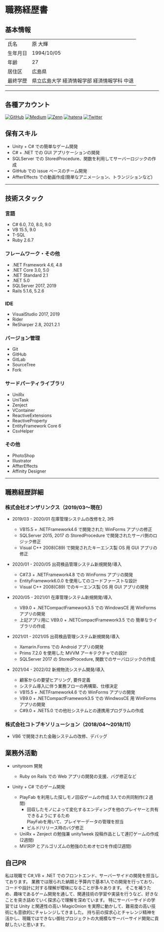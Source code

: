 # 職務経歴書

## 基本情報

|||
|---|---|
|氏名|原 大輝|
|生年月日|1994/10/05|
|年齢|27|
|居住区|広島県|
|最終学歴|県立広島大学 経済情報学部 経済情報学科 中退|

---

## 各種アカウント
<p>
  <a href="https://github.com/eyedropsP" target="_blank"><img alt="GitHub" src="https://img.shields.io/badge/eyedrops-%2312100E.svg?&style=flat-square&logo=Github&logoColor=white"></img></a>
  <a href="https://qiita.com/eyedrops" target="_blank"><img alt="Medium" src="https://img.shields.io/badge/eyedrops-55C500.svg?&style=flat-square&logo=qiita&logoColor=white"></img></a>
  <a href="https://zenn.dev/ryo_kawamata" target="_blank"><img alt="Zenn" src="https://img.shields.io/badge/eyedrops-3EA8FF.svg?&style=flat-square&logo=Zenn&logoColor=white" /></a>
  <a href="https://eyedropsp.hatenablog.com/" target="_blank"><img alt="hatena" src="https://img.shields.io/badge/eyedrops-032233.svg?&style=flat-square&logo=HatenaBookmark&logoColor=white/"></img></a>
  <a href="https://twitter.com/eyedrops_p" target="_blank"><img alt="Twitter" src="https://img.shields.io/badge/@eyedrops_p-%231DA1F2.svg?&style=flat-square&logo=twitter&logoColor=white"></a>
</p>

## 保有スキル

- Unity + C# での簡単なゲーム開発
- C# + .NET での GUI アプリケーションの開発
- SQLServer での StoredProcedure、関数を利用してサーバーロジックの作成
- GitHub での issue ベースのチーム開発
- AffterEffects での動画作成(簡単なアニメーション、トランジションなど)

---

## 技術スタック

### 言語
- C# 6.0, 7.0, 8.0, 9.0
- VB 15.5, 9.0
- T-SQL
- Ruby 2.6.7

### フレームワーク・その他
- .NET Framework 4.6, 4.8
- .NET Core 3.0, 5.0
- .NET Standard 2.1
- .NET 5.0
- SQLServer 2017, 2019
- Rails 5.1.6, 5.2.6

### IDE
- VisualStudio 2017, 2019
- Rider
- ReSharper 2.8, 2021.2.1

### バージョン管理
- Git
- GitHub
- GitLab
- SourceTree
- Fork

### サードパーティライブラリ
- UniRx
- UniTask
- Zenject
- VContainer
- ReactiveExtensions
- ReactiveProperty
- EntityFramework Core 6
- CsvHelper

### その他
- PhotoShop
- Illustrator
- AffterEffects
- Affinity Designer

---

## 職務経歴詳細

### 株式会社オンザリンクス（2019/03〜現在）
- 2019/03 - 2020/01 在庫管理システムの改修を2, 3件
  - VB15.5 + .NETFramework4.6 で開発された WinForms アプリの修正
  - SQLServer 2015, 2017 の StoredProcedure で開発されたサーバ側のロジック修正
  - Visual C++ 2008(C89) で開発されたキーエンス製 OS 用 GUI アプリの修正

- 2020/01 - 2020/05 出荷検品管理システム新規開発/導入
  - C#7.3 + .NETFramework4.8 での WinForms アプリの開発
  - EntityFramework6.0.0 を使用してのコードファーストな設計
  - Visual C++ 2008(C89) でのキーエンス製 OS 用 GUI アプリの開発

- 2020/05 - 2021/01 在庫管理システム新規開発/導入
  - VB9.0 + .NETCompactFramework3.5 での WindowsCE 用 WinForms アプリの開発
  - 上記アプリ用に VB9.0 + .NETCompactFramework3.5 での 簡単なライブラリの作成

- 2021/01 - 2021/05 出荷検品管理システム新規開発/導入
  - Xamarin.Forms での Android アプリの開発
  - Prims 7.2.0 を使用した MVVM アーキテクチャでの設計
  - SQLServer 2017 の StoredProcedure, 関数でのサーバロジックの作成

- 2021/04 - 2022/02 新規物流システム開発/導入
  - 顧客からの要望ヒアリング, 要件定義
  - システム導入に伴う業務フローの再構築、仕様決定
  - VB15.5 + .NETFramework4.6 での WinForms アプリの開発
  - VB9.0 + .NETCompactFramework3.5 での WindwosCE 用 WinForms アプリの開発
  - C#9.0 + .NET5.0 での他社システムとの連携用プログラムの作成

### 株式会社コトブキソリューション（2018/04〜2018/11）
- VB6 で開発された金融システムの改修、デバッグ

## 業務外活動
- unityroom 開発
  - Ruby on Rails での Web アプリの開発の支援、バグ修正など
  
- Unity + C# でのゲーム開発
  - PlayFab を利用した探しモノ回収ゲームの作成 3人での共同制作(２週間)<br>
    - 回収したモノによって変化するエンディングを他のプレイヤーと共有できるようにするため<br>
    PlayFabを用いて、プレイヤーデータの管理を担当
    - ビルド/リリース時のバグ修正
  - UniRx + Zenject の勉強兼 unity1week 投稿作品として連打ゲームの作成(2週間)
  - MV(R)P とアルゴリズムの勉強のためオセロを作成(2週間)

## 自己PR
私は現職で C#,VB + .NET でのフロントエンド、サーバーサイドの開発を担当しております。
業務では限られた納期と予算内で基本1人での開発を行っており、コードや設計に対する理解が曖昧になることが多々あります。
そこを補うため、趣味であるゲーム開発を通して、関連技術の学習や実装を行うなど、好きなことを突き詰めていく探求心で理解を深めています。
特にサーバーサイドの学習では Unity と関連性の高い MagicOnion を実際に動かして、難易度の高い技術にも意欲的にチャレンジしてきました。
持ち前の探求心とチャレンジ精神を活かし、現職ではできない御社プロジェクトの大規模なサーバーサイド開発に貢献したいと思います。